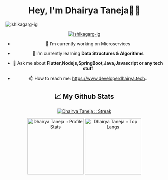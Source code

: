 <a href="https://icons8.com/icon/n9d0Hm43JCPK/link"></a>

<div align="center">

<h1 align="center">Hey, I'm Dhairya Taneja👨‍💻</h1>

<p align="left"> <img src="https://komarev.com/ghpvc/?username=developerdhairya&label=Profile%20views&color=0e75b6&style=flat" alt="ishikagarg-ig" /> </p>

<p align="center"> <a href="https://github.com/ryo-ma/github-profile-trophy"><img src="https://github-profile-trophy.vercel.app/?username=developerdhairya&no-frame=true&row=1&column=7" alt="ishikagarg-ig" /></a> </p>





<link rel="stylesheet" href="https://cdn.jsdelivr.net/gh/devicons/devicon@v2.13.0/devicon.min.css">

- 🔭 I’m currently working on Microservices

- 🌱 I’m currently learning **Data Structures & Algorithms**

- 💬 Ask me about **Flutter,Nodejs,SpringBoot,Java,Javascript or any tech stuff**

- 📫 How to reach me: https://www.developerdhairya.tech..


## 📈 **My Github Stats**
<!-- <p align="center"> -->
 [![Dhairya Taneja :: Streak](http://github-readme-streak-stats.herokuapp.com?user=developerdhairya&theme=merko&date_format=M%20j%5B%2C%20Y%5D)](http://github-readme-streak-stats.herokuapp.com?user=developerdhairya&theme=merko&date_format=M%20j%5B%2C%20Y%5D) 
  
<img height="180em" src="https://github-readme-stats.vercel.app/api?username=developerdhairya&theme=blue-green&show_icons=true&hide_border=true&count_private=true" alt="Dhairya Taneja :: Profile Stats" />
<img height="180em" src="https://github-readme-stats.vercel.app/api/top-langs/?username=developerdhairya&langs_count=8&theme=tokyonight&layout=compact&hide_border=true" alt="Dhairya Taneja :: Top Langs" />
<!-- </p> -->

<div align="center">
  

  
</div>
